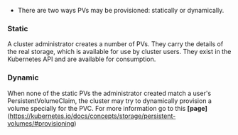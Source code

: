 - There are two ways PVs may be provisioned: statically or dynamically.

### Static
A cluster administrator creates a number of PVs. They carry the details of the real storage, which is available for use by cluster users. They exist in the Kubernetes API and are available for consumption.
### Dynamic
When none of the static PVs the administrator created match a user's PersistentVolumeClaim, the cluster may try to dynamically provision a volume specially for the PVC. For more information go to this **[page]** (https://kubernetes.io/docs/concepts/storage/persistent-volumes/#provisioning)
